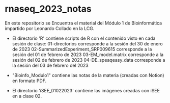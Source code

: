 # rnaseq_2023_notas

En este repositorio se Encuentra el material del Módulo 1 de Bioinformática impartido por Leonardo Collado en la LCG.

* El directorio 'R' contiene scripts de R con el contenido visto en cada sesión de clase:
    01-directorios corresponde a la sesión del 30 de enero de 2023
    02-SummarizedExperiment_SRP009615 corresponde a la sesión del 01 de febrero de 2023
    03-EM_model.matrix corresponde a la sesión del 02 de febrero de 2023
    04-DE_speaqeasy_data corresponde a la sesión del 03 de febrero del 2023
    
* "Bioinfo_Modulo1" contiene las notas de la materia (creadas con Notion) en formato PDF.

* El directorio 'iSEE_01022023' contiene las imágenes creadas con iSEE en a clase 02.
